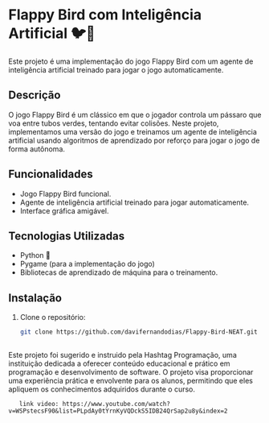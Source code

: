# Flappy Bird com Inteligência Artificial 🐦🤖


Este projeto é uma implementação do jogo Flappy Bird com um agente de inteligência artificial treinado para jogar o jogo automaticamente.

## Descrição

O jogo Flappy Bird é um clássico em que o jogador controla um pássaro que voa entre tubos verdes, tentando evitar colisões. Neste projeto, implementamos uma versão do jogo e treinamos um agente de inteligência artificial usando algoritmos de aprendizado por reforço para jogar o jogo de forma autônoma.

## Funcionalidades

- Jogo Flappy Bird funcional.
- Agente de inteligência artificial treinado para jogar automaticamente.
- Interface gráfica amigável.

## Tecnologias Utilizadas

- Python 🐍
- Pygame (para a implementação do jogo)
- Bibliotecas de aprendizado de máquina para o treinamento.

## Instalação

1. Clone o repositório:

   ```bash
   git clone https://github.com/davifernandodias/Flappy-Bird-NEAT.git

##
 Este projeto foi sugerido e instruido pela Hashtag Programação, uma instituição dedicada a oferecer conteúdo educacional e prático em programação e desenvolvimento de software. O projeto visa proporcionar uma experiência prática e envolvente para os alunos, permitindo que eles apliquem os conhecimentos adquiridos durante o curso.
```
   link video: https://www.youtube.com/watch?v=WSPstecsF90&list=PLpdAy0tYrnKyVQDckS5IDB24QrSap2u8y&index=2

